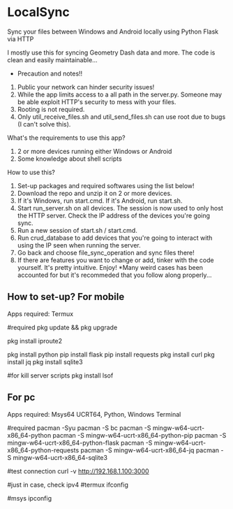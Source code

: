 # LocalSync
Sync your files between Windows and Android locally using Python Flask via HTTP

I mostly use this for syncing Geometry Dash data and more. The code is clean and easily maintainable...

* Precaution and notes!!
1. Public your network can hinder security issues!
2. While the app limits access to a all path in the server.py. Someone may be able exploit HTTP's security to mess with your files.
3. Rooting is not required.
4. Only util_receive_files.sh and util_send_files.sh can use root due to bugs (I can't solve this).

What's the requirements to use this app?
1. 2 or more devices running either Windows or Android
2. Some knowledge about shell scripts

How to use this?
1. Set-up packages and required softwares using the list below!
3. Download the repo and unzip it on 2 or more devices.
4. If it's Windows, run start.cmd. If it's Android, run start.sh.
5. Start run_server.sh on all devices. The session is now used to only host the HTTP server. Check the IP address of the devices you're going sync.
6. Run a new session of start.sh / start.cmd.
7. Run crud_database to add devices that you're going to interact with using the IP seen when running the server.
8. Go back and choose file_sync_operation and sync files there!
9. If there are features you want to change or add, tinker with the code yourself. It's pretty intuitive. Enjoy!
*Many weird cases has been accounted for but it's recommeded that you follow along properly...

How to set-up? 
For mobile
--------------------------------------------------------------------------------------
Apps required: Termux

#required
pkg update && pkg upgrade

pkg install iproute2

pkg install python
pip install flask
pip install requests
pkg install curl
pkg install jq
pkg install sqlite3

#for kill server scripts
pkg install lsof

For pc
--------------------------------------------------------------------------------------
Apps required: Msys64 UCRT64, Python, Windows Terminal

#required
pacman -Syu
pacman -S bc
pacman -S mingw-w64-ucrt-x86_64-python
pacman -S mingw-w64-ucrt-x86_64-python-pip
pacman -S mingw-w64-ucrt-x86_64-python-flask
pacman -S mingw-w64-ucrt-x86_64-python-requests
pacman -S mingw-w64-ucrt-x86_64-jq
pacman -S mingw-w64-ucrt-x86_64-sqlite3





#test connection
curl -v http://192.168.1.100:3000

#just in case, check ipv4
#termux
ifconfig

#msys
ipconfig

